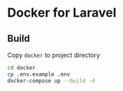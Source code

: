 # Docker for Laravel

## Build

Copy `docker` to project directory 

```bash
cd docker
cp .env.example .env
docker-compose up --build -d
```
